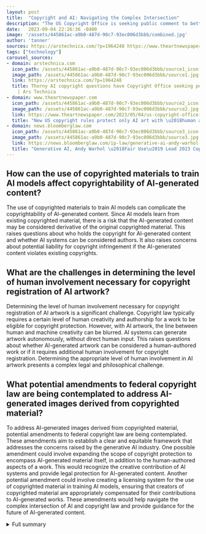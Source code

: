 ```yaml
---
layout: post
title:  "Copyright and AI: Navigating the Complex Intersection"
description: "The US Copyright Office is seeking public comment to better understand the complex intersection of generative AI systems and copyright laws. This comes as the office has received applications to register works containing AI-generated material, some of which name AI systems as authors."
date:   2023-09-04 22:26:36 -0400
image: '/assets/445861ac-a9b0-487d-90c7-93ec006d3bbb/combined.jpg'
author: 'tanner'
sources: https://arstechnica.com/?p=1964248 https://www.theartnewspaper.com/2023/05/04/us-copyright-office-artificial-intelligence-art-regulation https://news.bloomberglaw.com/ip-law/generative-ai-andy-warhol-fair-use-lead-2023-copyright-issues https://ts2.space/en/us-copyright-office-seeks-public-comment-on-ai-and-copyright/ https://techcrunch.com/2023/01/27/the-current-legal-cases-against-generative-ai-are-just-the-beginning/ https://www.copyright.gov/ai/
tags: ["technology"]
carousel_sources:
- domain: arstechnica.com
  icon_path: /assets/445861ac-a9b0-487d-90c7-93ec006d3bbb/source1_icon.jpg
  image_path: /assets/445861ac-a9b0-487d-90c7-93ec006d3bbb/source1.jpg
  link: https://arstechnica.com/?p=1964248
  title: Thorny AI copyright questions have Copyright Office seeking public input
    | Ars Technica
- domain: www.theartnewspaper.com
  icon_path: /assets/445861ac-a9b0-487d-90c7-93ec006d3bbb/source2_icon.jpg
  image_path: /assets/445861ac-a9b0-487d-90c7-93ec006d3bbb/source2.jpg
  link: https://www.theartnewspaper.com/2023/05/04/us-copyright-office-artificial-intelligence-art-regulation
  title: "New US copyright rules protect only AI art with \u2018human authorship\u2019"
- domain: news.bloomberglaw.com
  icon_path: /assets/445861ac-a9b0-487d-90c7-93ec006d3bbb/source3_icon.jpg
  image_path: /assets/445861ac-a9b0-487d-90c7-93ec006d3bbb/source3.jpg
  link: https://news.bloomberglaw.com/ip-law/generative-ai-andy-warhol-fair-use-lead-2023-copyright-issues
  title: "Generative AI, Andy Warhol \u2018Fair Use\u2019 Lead 2023 Copyright Issues"
---
```


## How can the use of copyrighted materials to train AI models affect copyrightability of AI-generated content?
The use of copyrighted materials to train AI models can complicate the copyrightability of AI-generated content. Since AI models learn from existing copyrighted material, there is a risk that the AI-generated content may be considered derivative of the original copyrighted material. This raises questions about who holds the copyright for AI-generated content and whether AI systems can be considered authors. It also raises concerns about potential liability for copyright infringement if the AI-generated content violates existing copyrights.

## What are the challenges in determining the level of human involvement necessary for copyright registration of AI artwork?
Determining the level of human involvement necessary for copyright registration of AI artwork is a significant challenge. Copyright law typically requires a certain level of human creativity and authorship for a work to be eligible for copyright protection. However, with AI artwork, the line between human and machine creativity can be blurred. AI systems can generate artwork autonomously, without direct human input. This raises questions about whether AI-generated artwork can be considered a human-authored work or if it requires additional human involvement for copyright registration. Determining the appropriate level of human involvement in AI artwork presents a complex legal and philosophical challenge.

## What potential amendments to federal copyright law are being contemplated to address AI-generated images derived from copyrighted material?
To address AI-generated images derived from copyrighted material, potential amendments to federal copyright law are being contemplated. These amendments aim to establish a clear and equitable framework that addresses the concerns raised by the generative AI industry. One possible amendment could involve expanding the scope of copyright protection to encompass AI-generated material itself, in addition to the human-authored aspects of a work. This would recognize the creative contribution of AI systems and provide legal protection for AI-generated content. Another potential amendment could involve creating a licensing system for the use of copyrighted material in training AI models, ensuring that creators of copyrighted material are appropriately compensated for their contributions to AI-generated works. These amendments would help navigate the complex intersection of AI and copyright law and provide guidance for the future of AI-generated content.

<details>
  <summary>Full summary</summary>
The US Copyright Office has initiated a public comment period to delve into the intricate relationship between generative AI systems and copyright laws. This move follows the submission of applications for works that include AI-generated content, with AI systems even being named as authors in some cases.<br><br>The public comment period, commencing on August 30 and concluding on November 15, aims to explore several noteworthy areas. First and foremost, the use of copyrighted materials to train AI models is being closely examined, with questions arising about the copyrightability of AI-generated content and the liability associated with AI-generated content that infringes on existing copyrights.<br><br>Another crucial aspect being assessed is the impact of AI systems mimicking human voices or styles. Notable incidents, such as the registration and subsequent revocation of latent diffusion artwork and various copyright lawsuits against AI companies, have prompted further investigation into this matter.<br><br>The confluence of copyright law and AI technology poses ongoing challenges, exemplified by news organizations blocking OpenAI's web crawler to prevent unauthorized scraping of copyrighted data used to train AI models. Presently, US copyright law permits the copyrighting of AI artwork only as part of a larger, human-authored work, raising unresolved queries surrounding the level of human involvement necessary for copyright registration.<br><br>To gain a comprehensive understanding and gather diverse perspectives, the Copyright Office is actively encouraging public input. The office seeks to comprehend the legal ramifications of AI in the context of copyright, particularly surrounding AI-generated content. This includes carefully examining the threshold of human involvement required for copyright registration and evaluating the copyrightability of AI-assisted works on a case-by-case basis.<br><br>Previously, the Copyright Office had declined applications to register works originated by nature, animals, plants, or machines lacking human creative input. However, when it comes to works combining AI and human authorship, the office has provided some clarity. An AI consultant-authored comic book was granted copyright protection, but only as a whole and not for individual images. The office emphasized that works incorporating AI-generated material may still possess sufficient human authorship for a valid copyright claim if the human creator has selected or arranged the material in a creative manner.<br><br>As the Copyright Office continues its exploration of these issues, it plans to host public listening sessions throughout 2023 to gather further insights into technologies and their impact on the arts. Intellectual property lawyers representing AI artists commend the office's willingness to assess AI-assisted works for registration.<br><br>At present, copyright protection solely extends to the aspects of a work that are authored by humans and does not cover the AI-generated material itself. However, lawsuits against AI platforms for copyright infringement persist, alleging the unauthorized sale of derivative images based on copyrighted material.<br><br>Confronted with these challenges, the Copyright Office is contemplating amendments to federal copyright law to address AI-generated images derived from copyrighted material, aiming to establish a clear and equitable framework that addresses concerns raised by the generative AI industry.<br><br>The intersection of generative AI systems and copyright laws presents intricate legal and ethical dilemmas. The Copyright Office's public comment period provides a pivotal platform for individuals and organizations to express their viewpoints and shape future copyright decisions within the expanding domain of AI-generated content.
</details>
